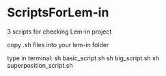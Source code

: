 # ScriptsForLem-in
3 scripts for checking Lem-in project

copy .sh files into your lem-in folder

type in terminal:
sh basic_script.sh
sh big_script.sh
sh superposition_script.sh
